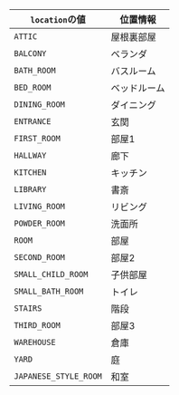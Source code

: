 | `location`の値        | 位置情報     |
| --------------------- | ------------ |
| `ATTIC`               | 屋根裏部屋   |
| `BALCONY`             | ベランダ     |
| `BATH_ROOM`           | バスルーム   |
| `BED_ROOM`            | ベッドルーム |
| `DINING_ROOM`         | ダイニング   |
| `ENTRANCE`            | 玄関         |
| `FIRST_ROOM`          | 部屋1        |
| `HALLWAY`             | 廊下         |
| `KITCHEN`             | キッチン     |
| `LIBRARY`             | 書斎         |
| `LIVING_ROOM`         | リビング     |
| `POWDER_ROOM`         | 洗面所       |
| `ROOM`                | 部屋         |
| `SECOND_ROOM`         | 部屋2        |
| `SMALL_CHILD_ROOM`    | 子供部屋     |
| `SMALL_BATH_ROOM`     | トイレ       |
| `STAIRS`              | 階段         |
| `THIRD_ROOM`          | 部屋3        |
| `WAREHOUSE`           | 倉庫         |
| `YARD`                | 庭           |
| `JAPANESE_STYLE_ROOM` | 和室         |
